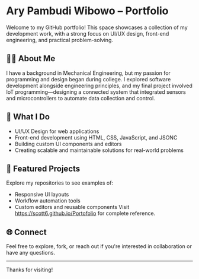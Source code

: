 
# Ary Pambudi Wibowo – Portfolio

Welcome to my GitHub portfolio! This space showcases a collection of my development work, with a strong focus on UI/UX design, front-end engineering, and practical problem-solving.

## 👨‍💻 About Me

I have a background in Mechanical Engineering, but my passion for programming and design began during college. I explored software development alongside engineering principles, and my final project involved IoT programming—designing a connected system that integrated sensors and microcontrollers to automate data collection and control.

## 🎨 What I Do

- UI/UX Design for web applications  
- Front-end development using HTML, CSS, JavaScript, and JSONC  
- Building custom UI components and editors  
- Creating scalable and maintainable solutions for real-world problems

## 📂 Featured Projects

Explore my repositories to see examples of:
- Responsive UI layouts  
- Workflow automation tools  
- Custom editors and reusable components
Visit https://scott6.github.io/Portofolio for complete reference.

## 🌐 Connect

Feel free to explore, fork, or reach out if you're interested in collaboration or have any questions.

---

Thanks for visiting!
